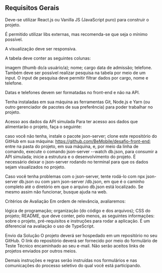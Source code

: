 ## Requisitos Gerais
Deve-se utilizar React.js ou Vanilla JS (JavaScript puro) para construir o projeto.

É permitido utilizar libs externas, mas recomenda-se que seja o mínimo possível.

A visualização deve ser responsiva.

A tabela deve conter as seguintes colunas:

imagem (thumb do/a usuário/a);
nome;
cargo
data de admissão;
telefone.
Também deve ser possível realizar pesquisa na tabela por meio de um input. O input de pesquisa deve permitir filtrar dados por cargo, nome e telefone.

Datas e telefones devem ser formatadas no front-end e não na API.

Tenha instaladas em sua máquina as ferramentas Git, Node.js e Yarn (ou outro gerenciador de pacotes de sua preferência) para poder trabalhar no projeto.

Acesso aos dados da API simulada
Para ter acesso aos dados que alimentarão o projeto, faça o seguinte:

caso você não tenha, instale o pacote json-server;
clone este repositório do GitHub em sua máquina: https://github.com/BeMobile/desafio-front-end;
entre na pasta do projeto, em sua máquina, e, por meio da linha de comando, execute o comando json-server --watch db.json, para consumir a API simulada;
inicie a estrutura e o desenvolvimento do projeto.
É necessário deixar o json-server rodando no terminal para que os dados sejam visualizados no projeto.

Caso você tenha problemas com o json-server, tente rodá-lo com npx json-server db.json ou com yarn json-server <path>/db.json, em que <path> é o caminho completo até o diretório em que o arquivo db.json está localizado. Se mesmo assim não funcionar, busque ajuda na web.

Critérios de Avaliação
Em ordem de relevância, avaliaremos:

lógica de programação;
organização (do código e dos arquivos);
CSS do projeto;
README, que deve conter, pelo menos, as seguintes informações: sobre o projeto, pré-requisitos e instruções para rodar a aplicação.
É um diferencial na avaliação o uso de TypeScript.

Envio da Solução
O projeto deverá ser hospedado em um repositório no seu GitHub. O link do repositório deverá ser fornecido por meio do formulário de Teste Técnico encaminhado ao seu e-mail. Não serão aceitos links de projetos enviados por outros meios.

Demais instruções e regras serão instruídas nos formulários e nas comunicações do processo seletivo do qual você está participando.
